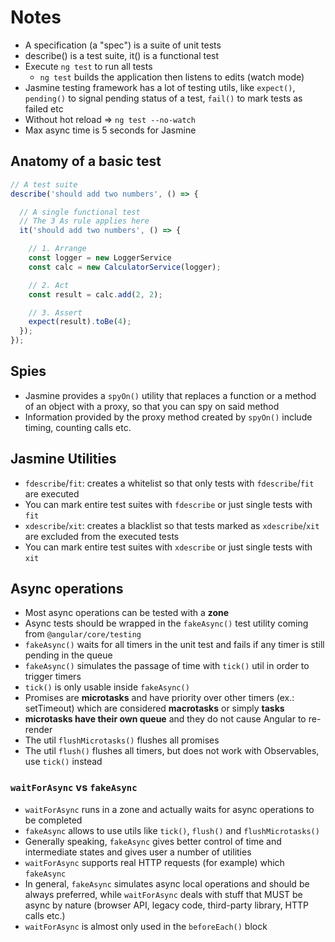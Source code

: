 # Notes

- A specification (a "spec") is a suite of unit tests
- describe() is a test suite, it() is a functional test
- Execute `ng test` to run all tests
  - `ng test` builds the application then listens to edits (watch mode)
- Jasmine testing framework has a lot of testing utils, like `expect()`, `pending()` to signal pending status of a test, `fail()` to mark tests as failed etc
- Without hot reload => `ng test --no-watch`
- Max async time is 5 seconds for Jasmine

## Anatomy of a basic test

```js
// A test suite
describe('should add two numbers', () => {

  // A single functional test
  // The 3 As rule applies here
  it('should add two numbers', () => {

    // 1. Arrange
    const logger = new LoggerService
    const calc = new CalculatorService(logger);

    // 2. Act
    const result = calc.add(2, 2);

    // 3. Assert
    expect(result).toBe(4);
  });
});
```

## Spies

- Jasmine provides a `spyOn()` utility that replaces a function or a method of an object with a proxy, so that you can spy on said method
- Information provided by the proxy method created by `spyOn()` include timing, counting calls etc.

## Jasmine Utilities

- `fdescribe`/`fit`: creates a whitelist so that only tests with `fdescribe`/`fit` are executed
- You can mark entire test suites with `fdescribe` or just single tests with `fit`
- `xdescribe`/`xit`: creates a blacklist so that tests marked as `xdescribe`/`xit` are excluded from the executed tests
- You can mark entire test suites with `xdescribe` or just single tests with `xit`

## Async operations

- Most async operations can be tested with a **zone**
- Async tests should be wrapped in the `fakeAsync()` test utility coming from `@angular/core/testing`
- `fakeAsync()` waits for all timers in the unit test and fails if any timer is still pending in the queue
- `fakeAsync()` simulates the passage of time with `tick()` util in order to trigger timers
- `tick()` is only usable inside `fakeAsync()`
- Promises are **microtasks** and have priority over other timers (ex.: setTimeout) which are considered **macrotasks** or simply **tasks**
- **microtasks have their own queue** and they do not cause Angular to re-render
- The util `flushMicrotasks()` flushes all promises
- The util `flush()` flushes all timers, but does not work with Observables, use `tick()` instead


### `waitForAsync` vs `fakeAsync`

- `waitForAsync` runs in a zone and actually waits for async operations to be completed
- `fakeAsync` allows to use utils like `tick()`, `flush()` and `flushMicrotasks()`
- Generally speaking, `fakeAsync` gives better control of time and intermediate states and gives user a number of utilities
- `waitForAsync` supports real HTTP requests (for example) which `fakeAsync`
- In general, `fakeAsync` simulates async local operations and should be always preferred, while `waitForAsync` deals with stuff that MUST be async by nature (browser API, legacy code, third-party library, HTTP calls etc.)
- `waitForAsync` is almost only used in the `beforeEach()` block
